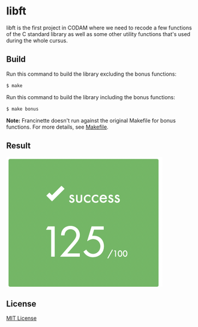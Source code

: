 # libft
libft is the first project in CODAM where we need to recode a few functions of the C standard library as well as some other utility functions that's used during the whole cursus.

## Build
Run this command to build the library excluding the bonus functions:
```sh
$ make
```
Run this command to build the library including the bonus functions:
```sh
$ make bonus
```

**Note:** Francinette doesn't run against the original Makefile for bonus functions. For more details, see [Makefile](./Makefile#L33).
## Result
![Score: 125/100](./score.png)

## License
[MIT License](./LICENSE)
